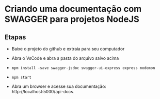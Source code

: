 # Criando uma documentação com SWAGGER para projetos NodeJS


## Etapas

* Baixe o projeto do github e extraia para seu computador
* Abra o VsCode e abra a pasta do arquivo salvo acima

* `npm install -save swagger-jsdoc swagger-ui-express express nodemon`
* `npm start`

* Abra um  browser e acesse sua documentação:  http://localhost:5000/api-docs.
